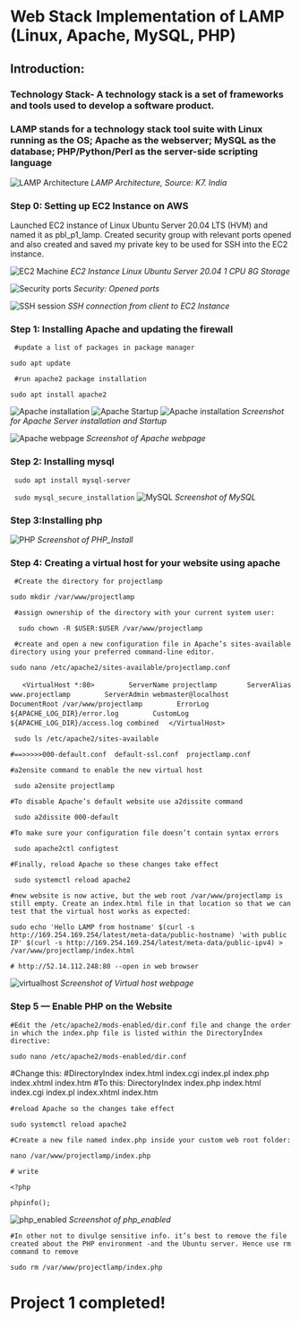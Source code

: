 # Web Stack Implementation of LAMP (Linux, Apache, MySQL, PHP)

## Introduction: 
### Technology Stack- A technology stack is a set of frameworks and tools used to develop a software product.
### LAMP stands for a technology stack tool suite with Linux running as the OS; Apache as the webserver; MySQL as the database; PHP/Python/Perl as the server-side scripting language 

![LAMP Architecture](./images/HLD_LAMP.PNG)
*LAMP Architecture, Source: K7. India* 

### Step 0: Setting up EC2 Instance on AWS

Launched EC2 instance of Linux Ubuntu Server 20.04 LTS (HVM) and named it as pbl_p1_lamp. Created security group with relevant ports opened and also created and saved my private key to be used for SSH into the EC2 instance.

![EC2 Machine](./images/EC2_Instance.PNG)
*EC2 Instance Linux Ubuntu Server 20.04 1 CPU 8G Storage*

![Security ports](./images/Security_ports.PNG)
*Security: Opened ports*

![SSH session](./images/SSH_from_Client_to_Server.PNG)
*SSH connection from client to EC2 Instance*

### Step 1: Installing Apache and updating the firewall

` #update a list of packages in package manager`

   `sudo apt update`

` #run apache2 package installation`

  `sudo apt install apache2`

![Apache installation](./images/Installing_Apache.PNG)
![Apache Startup](./images/Starting_Apache.PNG)
![Apache installation](./images/Installing_Apache.PNG)
*Screenshot for Apache Server installation and Startup*

![Apache webpage](./images/Apache_webpage_index.PNG)
*Screenshot of Apache webpage*

### Step 2: Installing mysql
` sudo apt install mysql-server`

` sudo mysql_secure_installation`
![MySQL](./images/mysql_instal_launch.PNG)
*Screenshot of MySQL*

### Step 3:Installing php

![PHP](./images/php_install.PNG)
*Screenshot of PHP_Install*

### Step 4: Creating a virtual host for your website using apache


` #Create the directory for projectlamp`

  `sudo mkdir /var/www/projectlamp `

` #assign ownership of the directory with your current system user:` 

`  sudo chown -R $USER:$USER /var/www/projectlamp`


` #create and open a new configuration file in Apache’s sites-available directory using your preferred command-line editor.`

` sudo nano /etc/apache2/sites-available/projectlamp.conf `

`	<VirtualHost *:80>`
`   	 ServerName projectlamp`
`   	 ServerAlias www.projectlamp `
`   	 ServerAdmin webmaster@localhost`
`   	 DocumentRoot /var/www/projectlamp`
`    	 ErrorLog ${APACHE_LOG_DIR}/error.log`
`   	 CustomLog ${APACHE_LOG_DIR}/access.log combined`
`	</VirtualHost> `

` sudo ls /etc/apache2/sites-available`

`#==>>>>>000-default.conf  default-ssl.conf  projectlamp.conf`

`#a2ensite command to enable the new virtual host`

` sudo a2ensite projectlamp`

`#To disable Apache’s default website use a2dissite command`

` sudo a2dissite 000-default`

`#To make sure your configuration file doesn’t contain syntax errors`

` sudo apache2ctl configtest`

`#Finally, reload Apache so these changes take effect`

` sudo systemctl reload apache2`

`#new website is now active, but the web root /var/www/projectlamp is still empty. Create an index.html file in that location so that we can test that the virtual host works as expected:`

`sudo echo 'Hello LAMP from hostname' $(curl -s http://169.254.169.254/latest/meta-data/public-hostname) 'with public IP' $(curl -s http://169.254.169.254/latest/meta-data/public-ipv4) > /var/www/projectlamp/index.html`

`# http://52.14.112.248:80 --open in web browser`

![virtualhost](./images/virtual_host_webpage.PNG)
*Screenshot of Virtual host webpage*

### Step 5 — Enable PHP on the Website

 `#Edit the /etc/apache2/mods-enabled/dir.conf file and change the order in which the index.php file is listed within the DirectoryIndex directive:`

 `sudo nano /etc/apache2/mods-enabled/dir.conf`

 <IfModule mod_dir.c>
    #Change this:
        #DirectoryIndex index.html index.cgi index.pl index.php index.xhtml index.htm
        #To this:
        DirectoryIndex index.php index.html index.cgi index.pl index.xhtml index.htm
</IfModule>

`#reload Apache so the changes take effect`

`sudo systemctl reload apache2`

`#Create a new file named index.php inside your custom web root folder:`

`nano /var/www/projectlamp/index.php`

`# write `

`<?php `

`phpinfo();`

![php_enabled](./images/php_enabled.PNG)
*Screenshot of php_enabled*

`#In other not to divulge sensitive info. it’s best to remove the file created about the PHP environment -and the Ubuntu server. Hence use rm command to remove`

`sudo rm /var/www/projectlamp/index.php`

# Project 1 completed!